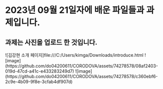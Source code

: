 <h1>2023년 09월 21일자에 배운 파일들과 과제입니다. </h1>
<h2>과제는 사진을 업로드 한 것입니다.</h2>
![김강현 소개 페이지]file:///C:/Users/kimga/Downloads/introduce.html
 ![image](https://github.com/do04200611/CORODOVA/assets/74278578/08af2403-019d-47cd-a41c-e433283249d7)
 ![image](https://github.com/do04200611/CORODOVA/assets/74278578/c360ebf6-2c9e-4b09-9f8e-3cfab4df907d)

